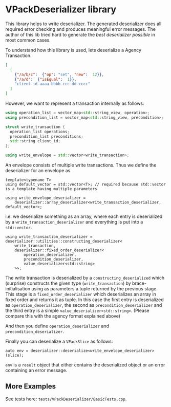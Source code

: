 # VPackDeserializer library

This library helps to write deserializer. The generated deserializer does all required error checking and
produces meaningful error messages. 
The author of this lib tried hard to generate the _best deserializer possible_ in most common cases.

To understand how this library is used, lets deserialize a Agency Transaction.
```json
[
  [
    {"/a/b/c":  {"op": "set", "new":  12}},
    {"/a/d":  {"isEqual":  1}},
    "client-id-aaaa-bbbb-ccc-dd-cccc"
  ]
]
```

However, we want to represent a transaction internally as follows:
```cpp
using operation_list = vector_map<std::string_view, operation>;
using precondition_list = vector_map<std::string_view, precondition>; 

struct write_transaction {
  operation_list operations;
  precondition_list preconditions;
  std::string client_id;
};

using write_envelope = std::vector<write_transaction>;
```
An envelope consists of multiple write transactions. Thus we define the deserializer for an envelope as
```
template<typename T>
using default_vector = std::vector<T>; // required because std::vector is a template having multiple parameters

using write_envelope_deserializer = 
    deserializer::array_deserializer<write_transaction_deserializer, default_vector>;
```
i.e. we deserialize something as an array, where each entry is deserialized by a `write_transaction_deserializer`
and everything is put into a `std::vector`.
```
using write_transaction_deserializer = deserializer::utilities::constructing_deserializer<
    write_transaction,
    deserializer::fixed_order_deserializer<
        operation_deserializer,
        precondition_deserializer,
        value_deserializer<std::string>
    >>;
```
The write transaction is deserialized by a `constructing_deserialized` which (surprise) constructs the given type
(`write_transaction`) by brace-initialisation using as parameters a tuple returned by the previous stage.
This stage is a `fixed_order_deserializer` which deserializes an array in fixed order and returns it as tuple. 
In this case the first entry is deserialized as `operation_deserializer`, the second as 
`precondition_deserializer` and the  third entry is a simple `value_deserializer<std::string>`.
(Please compare this with the agency format explained above)

And then you define `operation_deserializer` and `precondition_deserializer`.

Finally you can deserialize a `VPackSlice` as follows:
```
auto env = deserializer::deserialize<write_envelope_deserializer>(slice);
```
`env` is a `result` object that either contains the deserialized object or an error containing an error message.

## More Examples
See tests here: `tests/VPackDeserializer/BasicTests.cpp`.
